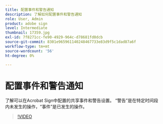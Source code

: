 ```yaml
---
title: 配置事件和警告通知
description: 了解如何配置事件和警告通知
role: User, Admin
product: adobe sign
level: Intermediate
thumbnail: 17359.jpg
exl-id: 7f8271cc-fe90-4929-964c-d78681fd0dcb
source-git-commit: 8301e965961140248467733e83d9f5c1dad87a6f
workflow-type: tm+mt
source-wordcount: '56'
ht-degree: 0%

---
```


# 配置事件和警告通知

了解可以在Acrobat Sign中配置的共享事件和警告设置。 “警告”是在特定时间段内未发生的操作，“事件”是已发生的操作。

>[!VIDEO](https://video.tv.adobe.com/v/343589?hidetitle=true)
